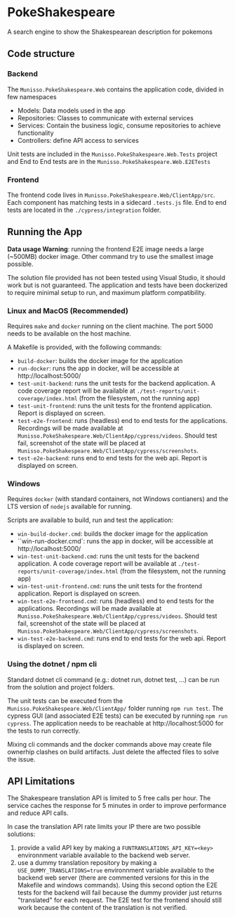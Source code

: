 # PokeShakespeare

A search engine to show the Shakespearean description for pokemons

## Code structure

### Backend

The `Munisso.PokeShakespeare.Web` contains the application code, divided in few namespaces
- Models: Data models used in the app
- Repositories: Classes to communicate with external services
- Services: Contain the business logic, consume repositories to achieve functionality
- Controllers: define API access to services

Unit tests are included in the `Munisso.PokeShakespeare.Web.Tests` project and End to End tests are in the `Munisso.PokeShakespeare.Web.E2ETests`


### Frontend

The frontend code lives in `Munisso.PokeShakespeare.Web/ClientApp/src`. Each component has matching tests in a sidecard `.tests.js` file. End to end tests are located in the `./cypress/integration` folder.

## Running the App


**Data usage Warning**: running the frontend E2E image needs a large (~500MB) docker image. Other command try to use the smallest image possible.

The solution file provided has not been tested using Visual Studio, it should work but is not guaranteed.
The application and tests have been dockerized to require minimal setup to run, and maximum platform compatibility.

### Linux and MacOS (Recommended)

Requires `make` and `docker` running on the client machine. The port 5000 needs to be available on the host machine.

A Makefile is provided, with the following commands:

- `build-docker`: builds the docker image for the application
- `run-docker`: runs the app in docker, will be accessible at http://localhost:5000/
- `test-unit-backend`: runs the unit tests for the backend application. A code coverage report will be available at `./test-reports/unit-coverage/index.html` (from the filesystem, not the running app)
- `test-unit-frontend`: runs the unit tests for the frontend application. Report is displayed on screen.
- `test-e2e-frontend`: runs (headless) end to end tests for the applications. Recordings will be made available at `Munisso.PokeShakespeare.Web/ClientApp/cypress/videos`. Should test fail, screenshot of the state will be placed at `Munisso.PokeShakespeare.Web/ClientApp/cypress/screenshots`.
- `test-e2e-backend`: runs end to end tests for the web api. Report is displayed on screen.

### Windows

Requires `docker` (with standard containers, not Windows contianers) and the LTS version of `nodejs` available for running.

Scripts are available to build, run and test the application:
- `win-build-docker.cmd`: builds the docker image for the application
- ``win-run-docker.cmd`: runs the app in docker, will be accessible at http://localhost:5000/
- `win-test-unit-backend.cmd`: runs the unit tests for the backend application. A code coverage report will be available at `./test-reports/unit-coverage/index.html` (from the filesystem, not the running app)
- `win-test-unit-frontend.cmd`: runs the unit tests for the frontend application. Report is displayed on screen.
- `win-test-e2e-frontend.cmd`: runs (headless) end to end tests for the applications. Recordings will be made available at `Munisso.PokeShakespeare.Web/ClientApp/cypress/videos`. Should test fail, screenshot of the state will be placed at `Munisso.PokeShakespeare.Web/ClientApp/cypress/screenshots`.
- `win-test-e2e-backend.cmd`: runs end to end tests for the web api. Report is displayed on screen.

### Using the dotnet / npm cli

Standard dotnet cli command (e.g.: dotnet run, dotnet test, ...) can be run from the solution and project folders.

The unit tests can be executed from the `Munisso.PokeShakespeare.Web/ClientApp/` folder running `npm run test`. 
The cypress GUI (and associated E2E tests) can be executed by running `npm run cypress`. The application needs to be reachable at http://localhost:5000 for the tests to run correctly.

Mixing cli commands and the docker commands above may create file ownerhip clashes on build artifacts. Just delete the affected files to solve the issue.

## API Limitations

The Shakespeare translation API is limited to 5 free calls per hour. The service caches the response for 5 minutes in order to improve performance and reduce API calls. 

In case the translation API rate limits your IP there are two possible solutions:
1) provide a valid API key by making a `FUNTRANSLATIONS_API_KEY=<key>` environnment variable available to the backend web server.
2) use a dummy translation repository by making a `USE_DUMMY_TRANSLATIONS=true` environnment variable available to the backend web server (there are commented versions for this in the Makefile and windows commands). Using this second option the E2E tests for the backend will fail because the dummy provider just returns "translated" for each request. The E2E test for the frontend should still work because the content of the translation is not verified.
